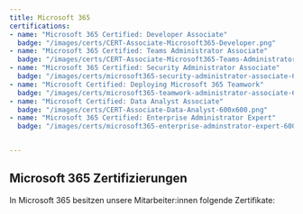 ```yaml
---
title: Microsoft 365
certifications: 
- name: "Microsoft 365 Certified: Developer Associate"
  badge: "/images/certs/CERT-Associate-Microsoft365-Developer.png"
- name: "Microsoft 365 Certified: Teams Administrator Associate"
  badge: "/images/certs/CERT-Associate-Microsoft365-Teams-Administrator.png"
- name: "Microsoft 365 Certified: Security Administrator Associate"
  badge: "/images/certs/microsoft365-security-administrator-associate-600x600.png"
- name: "Microsoft Certified: Deploying Microsoft 365 Teamwork"
  badge: "/images/certs/microsoft365-teamwork-administrator-associate-600x600.png"
- name: "Microsoft Certified: Data Analyst Associate"
  badge: "/images/certs/CERT-Associate-Data-Analyst-600x600.png"
- name: "Microsoft 365 Certified: Enterprise Administrator Expert"
  badge: "/images/certs/microsoft365-enterprise-adminstrator-expert-600x600.png"


---
```

## Microsoft 365 Zertifizierungen

In Microsoft 365 besitzen unsere Mitarbeiter:innen folgende Zertifikate: